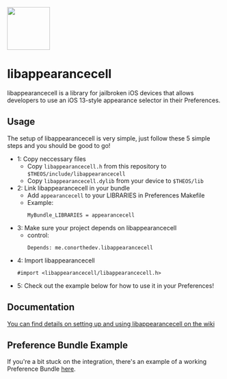 <img src="https://cdn.discordapp.com/attachments/691570992472129566/721851288333189141/Icon.png" width="100"/> 

# libappearancecell
libappearancecell is a library for jailbroken iOS devices that allows developers to use an iOS 13-style appearance selector in their Preferences. 

## Usage
The setup of libappearancecell is very simple, just follow these 5 simple steps and you should be good to go!
- 1: Copy neccessary files
    - Copy ``libappearancecell.h`` from this repository to ``$THEOS/include/libappearancecell`` 
    - Copy ``libappearancecell.dylib`` from your device to ``$THEOS/lib``
- 2: Link libappearancecell in your bundle
    - Add ``appearancecell`` to your LIBRARIES in Preferences Makefile
    - Example:
        ```
        MyBundle_LIBRARIES = appearancecell
        ```
- 3: Make sure your project depends on libappearancecell
    - control:
      ```
      Depends: me.conorthedev.libappearancecell
      ```
- 4: Import libappearancecell
    ```objc
    #import <libappearancecell/libappearancecell.h>
    ```
- 5: Check out the example below for how to use it in your Preferences!

## Documentation
[You can find details on setting up and using libappearancecell on the wiki](https://github.com/cbyrne/libappearancecell/wiki)

## Preference Bundle Example
If you're a bit stuck on the integration, there's an example of a working Preference Bundle [here](https://github.com/cbyrne/libappearancecell/tree/master/Example).
